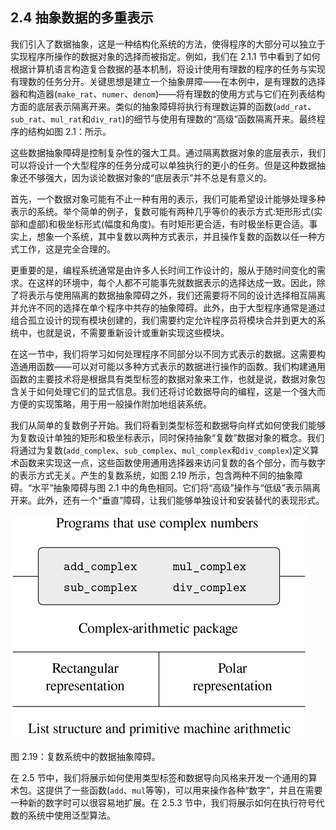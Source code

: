 ## 2.4 抽象数据的多重表示

我们引入了数据抽象，这是一种结构化系统的方法，使得程序的大部分可以独立于实现程序所操作的数据对象的选择而被指定。例如，我们在 2.1.1 节中看到了如何根据计算机语言构造复合数据的基本机制，将设计使用有理数的程序的任务与实现有理数的任务分开。关键思想是建立一个抽象屏障——在本例中，是有理数的选择器和构造器(`make_rat`、`numer`、`denom`)——将有理数的使用方式与它们在列表结构方面的底层表示隔离开来。类似的抽象障碍将执行有理数运算的函数(`add_rat`、`sub_rat`、`mul_rat`和`div_rat`)的细节与使用有理数的“高级”函数隔离开来。最终程序的结构如图 2.1：所示。

这些数据抽象障碍是控制复杂性的强大工具。通过隔离数据对象的底层表示，我们可以将设计一个大型程序的任务分成可以单独执行的更小的任务。但是这种数据抽象还不够强大，因为谈论数据对象的“底层表示”并不总是有意义的。

首先，一个数据对象可能有不止一种有用的表示，我们可能希望设计能够处理多种表示的系统。举个简单的例子，复数可能有两种几乎等价的表示方式:矩形形式(实部和虚部)和极坐标形式(幅度和角度)。有时矩形更合适，有时极坐标更合适。事实上，想象一个系统，其中复数以两种方式表示，并且操作复数的函数以任一种方式工作，这是完全合理的。

更重要的是，编程系统通常是由许多人长时间工作设计的，服从于随时间变化的需求。在这样的环境中，每个人都不可能事先就数据表示的选择达成一致。因此，除了将表示与使用隔离的数据抽象障碍之外，我们还需要将不同的设计选择相互隔离并允许不同的选择在单个程序中共存的抽象障碍。此外，由于大型程序通常是通过组合孤立设计的现有模块创建的，我们需要约定允许程序员将模块合并到更大的系统中，也就是说，不需要重新设计或重新实现这些模块。

在这一节中，我们将学习如何处理程序不同部分以不同方式表示的数据。这需要构造通用函数——可以对可能以多种方式表示的数据进行操作的函数。我们构建通用函数的主要技术将是根据具有类型标签的数据对象来工作，也就是说，数据对象包含关于如何处理它们的显式信息。我们还将讨论数据导向的编程，这是一个强大而方便的实现策略，用于用一般操作附加地组装系统。

我们从简单的复数例子开始。我们将看到类型标签和数据导向样式如何使我们能够为复数设计单独的矩形和极坐标表示，同时保持抽象“复数”数据对象的概念。我们将通过为复数(`add_complex`、`sub_complex`、`mul_complex`和`div_complex`)定义算术函数来实现这一点，这些函数使用通用选择器来访问复数的各个部分，而与数字的表示方式无关。产生的复数系统，如图 2.19 所示，包含两种不同的抽象障碍。“水平”抽象障碍与图 2.1 中的角色相同。它们将“高级”操作与“低级”表示隔离开来。此外，还有一个“垂直”障碍，让我们能够单独设计和安装替代的表现形式。

![c2-fig-0019.jpg](img/c2-fig-0019.jpg)

图 2.19：复数系统中的数据抽象障碍。

在 2.5 节中，我们将展示如何使用类型标签和数据导向风格来开发一个通用的算术包。这提供了一些函数(`add`、`mul`等等)，可以用来操作各种“数字”，并且在需要一种新的数字时可以很容易地扩展。在 2.5.3 节中，我们将展示如何在执行符号代数的系统中使用泛型算法。
